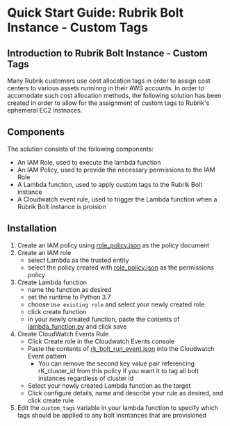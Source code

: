 # Quick Start Guide: Rubrik Bolt Instance - Custom Tags

## Introduction to Rubrik Bolt Instance - Custom Tags

Many Rubrik customers use cost allocation tags in order to assign cost centers to various assets runninng in their AWS accounts. In order to accomodate such cost allocation methods, the following solution has been created in order to allow for the assignment of custom tags to Rubrik's ephemeral EC2 instnaces.

## Components
The solution consists of the following components:
* An IAM Role, used to execute the lambda function
* An IAM Policy, used to provide the necessary permissions to the IAM Role
* A Lambda function, used to apply custom tags to the Rubrik Bolt instance
* A Cloudwatch event rule, used to trigger the Lambda function when a Rubrik Bolt instance is proision

## Installation
1) Create an IAM policy using [role_policy.json](../role_policy.json) as the policy document
2) Create an IAM role
    * select Lambda as the trusted entity
    * select the policy created with [role_policy.json](../role_policy.json) as the permissions policy
3) Create Lambda function
    * name the function as desired
    * set the runtime to Python 3.7
    * choose `Use existing role` and select your newly created role 
    * click create function
    * in your newly created function, paste the contents of [lambda_function.py](../lambda_function.py) and click save
4) Create CloudWatch Events Rule
    * Click Create role in the Cloudwatch Events console
    * Paste the contents of [rk_bolt_run_event.json](../rk_bolt_run_event.json) into the Cloudwatch Event pattern
      * You can remove the second key value pair referencing rK_cluster_id from this policy if you want it to tag all bolt instances regardless of cluster id
    * Select your newly created Lambda function as the target
    * Click configure details, name and describe your rule as desired, and click create rule
5) Edit the `custom_tags` variable in your lambda function to specify which tags should be applied to any bolt insntances that are provisioned
